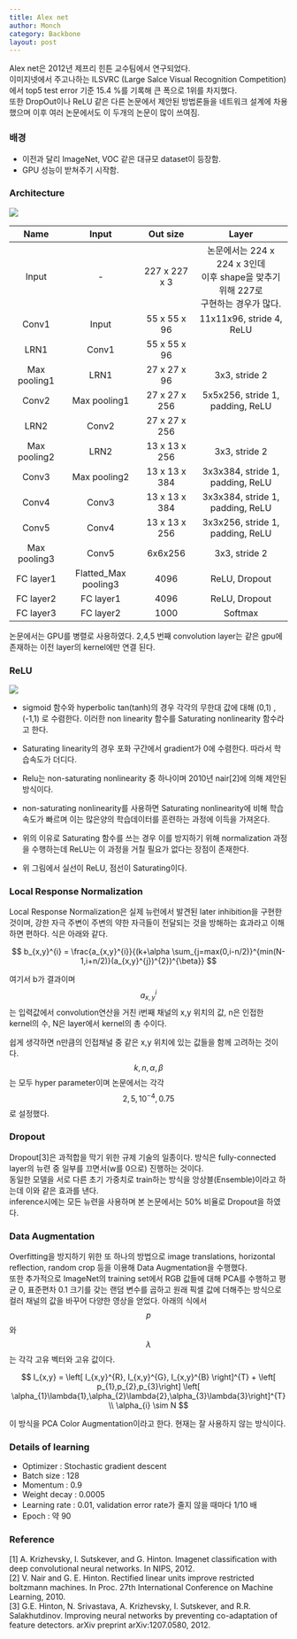 ```yaml
---
title: Alex net
author: Monch
category: Backbone
layout: post
---
```




Alex net은 2012년 제프리 힌튼 교수팀에서 연구되었다.  
이미지넷에서 주고나하는 ILSVRC (Large Salce Visual Recognition Competition)에서 top5 test error 기준 15.4 %를 기록해 큰 폭으로 1위를 차지했다.   
또한 DropOut이나 ReLU 같은 다른 논문에서 제안된 방법론들을 네트워크 설계에 차용했으며 이후 여러 논문에서도 이 두개의 논문이 많이 쓰여짐.

<h3>배경</h3>

- 이전과 달리 ImageNet, VOC 같은 대규모 dataset이 등장함.
- GPU 성능이 받쳐주기 시작함.



<h3>Architecture</h3>

<img src="{{'assets/picture/alexnet_ex1.jpg' | relative_url}}">

|     Name     |        Input         |   Out size    |                            Layer                             |
| :----------: | :------------------: | :-----------: | :----------------------------------------------------------: |
|    Input     |          -           | 227 x 227 x 3 | 논문에서는 224 x 224 x 3인데<br />이후 shape을 맞추기 위해 227로<br /> 구현하는 경우가 많다. |
|    Conv1     |        Input         | 55 x 55 x 96  |                   11x11x96, stride 4, ReLU                   |
|     LRN1     |        Conv1         | 55 x 55 x 96  |                                                              |
| Max pooling1 |         LRN1         | 27 x 27 x 96  |                        3x3, stride 2                         |
|    Conv2     |     Max pooling1     | 27 x 27 x 256 |               5x5x256, stride 1, padding, ReLU               |
|     LRN2     |        Conv2         | 27 x 27 x 256 |                                                              |
| Max pooling2 |         LRN2         | 13 x 13 x 256 |                        3x3, stride 2                         |
|    Conv3     |     Max pooling2     | 13 x 13 x 384 |               3x3x384, stride 1, padding, ReLU               |
|    Conv4     |        Conv3         | 13 x 13 x 384 |               3x3x384, stride 1, padding, ReLU               |
|    Conv5     |        Conv4         | 13 x 13 x 256 |               3x3x256, stride 1, padding, ReLU               |
| Max pooling3 |        Conv5         |    6x6x256    |                        3x3, stride 2                         |
|  FC layer1   | Flatted_Max pooling3 |     4096      |                        ReLU, Dropout                         |
|  FC layer2   |      FC layer1       |     4096      |                        ReLU, Dropout                         |
|  FC layer3   |      FC layer2       |     1000      |                           Softmax                            |

논문에서는 GPU를 병렬로 사용하였다. 2,4,5 번째 convolution layer는 같은 gpu에 존재하는 이전 layer의 kernel에만 연결 된다.



<h3>ReLU</h3>

<img src="{{'assets/picture/alexnet_ex2.jpg' | relative_url}}">

- sigmoid 함수와 hyperbolic tan(tanh)의 경우 각각의 무한대 값에 대해 (0,1) , (-1,1) 로 수렴한다. 이러한 non linearity 함수를 Saturating nonlinearity 함수라고 한다.
- Saturating linearity의 경우 포화 구간에서 gradient가 0에 수렴한다. 따라서 학습속도가 더디다.
- Relu는 non-saturating nonlinearity 중 하나이며 2010년 nair[2]에 의해 제안된 방식이다. 

- non-saturating nonlinearity를 사용하면 Saturating nonlinearity에 비해 학습속도가 빠르며 이는 많은양의 학습데이터를 훈련하는 과정에 이득을 가져온다.
- 위의 이유로 Saturating 함수를 쓰는 경우 이를 방지하기 위해 normalization 과정을 수행하는데 ReLU는 이 과정을 거칠 필요가 없다는 장점이 존재한다.
- 위 그림에서 실선이 ReLU, 점선이 Saturating이다.



<h3>Local Response Normalization</h3>

Local Response Normalization은 실제 뉴런에서 발견된 later inhibition을 구현한 것이며, 강한 자극 주변이 주변의 약한 자극들이 전달되는 것을 방해하는 효과라고 이해하면 편하다. 식은 아래와 같다.  

$$
b_{x,y}^{i} = \frac{a_{x,y}^{i}}{(k+\alpha \sum_{j=max(0,i-n/2)}^{min(N-1,i+n/2)}(a_{x,y}^{j})^{2})^{\beta}}
$$
  
여기서 b가 결과이며 $$a_{x,y}^{i}$$는 입력값에서 convolution연산을 거친 i번째 채널의 x,y 위치의 값, n은 인접한 kernel의 수, N은 layer에서 kernel의 총 수이다.  

쉽게 생각하면 n만큼의 인접채널 중 같은 x,y 위치에 있는 값들을 함께 고려하는 것이다.  
$$k,n,\alpha,\beta$$는 모두 hyper parameter이며 논문에서는 각각 $$2,5,10^{-4},0.75$$로 설정했다.



<h3>Dropout</h3>

Dropout[3]은 과적합을 막기 위한 규제 기술의 일종이다.  방식은 fully-connected layer의 뉴련 중 일부를 끄면서(w를 0으로) 진행하는 것이다.  
동일한 모델을 서로 다른 초기 가중치로 train하는 방식을 앙상블(Ensemble)이라고 하는데 이와 같은 효과를 낸다.  
inference시에는 모든 뉴련을 사용하며 본 논문에서는 50% 비율로 Dropout을 하였다.



<h3>Data Augmentation</h3>

Overfitting을 방지하기 위한 또 하나의 방법으로 image translations, horizontal reflection, random crop 등을 이용해 Data Augmentation을 수행했다.  
또한 추가적으로 ImageNet의 training set에서 RGB 값들에 대해 PCA를 수행하고 평균 0, 표준편차 0.1 크기를 갖는 랜덤 변수를 곱하고 원래 픽셀 값에 더해주는 방식으로 컬러 채널의 값을 바꾸어 다양한 영상을 얻었다. 아래의 식에서 $$p$$와 $$\lambda$$는 각각 고유 벡터와 고유 값이다.  

$$
I_{x,y} = \left[ I_{x,y}^{R}, I_{x,y}^{G}, I_{x,y}^{B} \right]^{T} + \left[ p_{1},p_{2},p_{3}\right] \left[ \alpha_{1}\lambda{1},\alpha_{2}\lambda{2},\alpha_{3}\lambda{3}\right]^{T} \\
\alpha_{i} \sim  N
$$

이 방식을 PCA Color Augmentation이라고 한다. 현재는 잘 사용하지 않는 방식이다.



<h3>Details of learning</h3>

- Optimizer : Stochastic gradient descent
- Batch size : 128
- Momentum : 0.9
- Weight decay : 0.0005
- Learning rate : 0.01, validation error rate가 줄지 않을 때마다 1/10 배
- Epoch : 약 90



<h3>Reference</h3>

[1] A. Krizhevsky, I. Sutskever, and G. Hinton. Imagenet classification with deep convolutional neural networks. In NIPS, 2012.  
[2] V. Nair and G. E. Hinton. Rectified linear units improve restricted boltzmann machines. In Proc. 27th
International Conference on Machine Learning, 2010.  
[3] G.E. Hinton, N. Srivastava, A. Krizhevsky, I. Sutskever, and R.R. Salakhutdinov. Improving neural networks
by preventing co-adaptation of feature detectors. arXiv preprint arXiv:1207.0580, 2012.